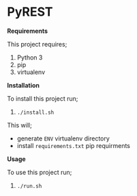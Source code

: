PyREST
======
**Requirements**

This project requires;

1. Python 3
2. pip
3. virtualenv

**Installation**

To install this project run;

1. `./install.sh`

This will;
* generate `ENV` virtualenv directory
* install `requirements.txt` pip requirments

**Usage**

To use this project run;

1. `./run.sh`
